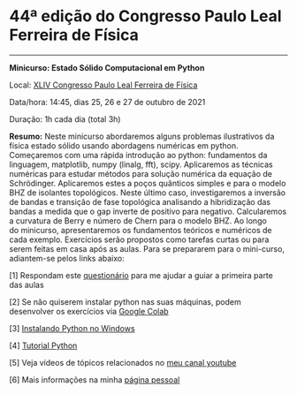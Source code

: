 # 44ª edição do Congresso Paulo Leal Ferreira de Física
-----------------------------------------------------

**Minicurso: Estado Sólido Computacional em Python**

Local: [XLIV Congresso Paulo Leal Ferreira de Física](http://professores.ift.unesp.br/congressoPauloLealFerreira/)

Data/hora: 14:45, dias 25, 26 e 27 de outubro de 2021

Duração: 1h cada dia (total 3h)

**Resumo:**
Neste minicurso abordaremos alguns problemas ilustrativos da física estado sólido usando abordagens numéricas em python. Começaremos com uma rápida introdução ao python: fundamentos da linguagem, matplotlib, numpy (linalg, fft), scipy. Aplicaremos as técnicas numéricas para estudar métodos para solução numérica da equação de Schrödinger. Aplicaremos estes a poços quânticos simples e para o modelo BHZ de isolantes topológicos. Neste último caso, investigaremos a inversão de bandas e transição de fase topológica analisando a hibridização das bandas a medida que o gap inverte de positivo para negativo. Calcularemos a curvatura de Berry e número de Chern para o modelo BHZ. Ao longo do minicurso, apresentaremos os fundamentos teóricos e numéricos de cada exemplo. Exercícios serão propostos como tarefas curtas ou para serem feitas em casa após as aulas. Para se prepararem para o mini-curso, adiantem-se pelos links abaixo:

[1] Respondam este [questionário](https://forms.gle/RQuyNdsAz5g7zaz5A) para me ajudar a guiar a primeira parte das aulas

[2] Se não quiserem instalar python nas suas máquinas, podem desenvolver os exercícios via [Google Colab](https://colab.research.google.com/)

[3] [Instalando Python no Windows](https://www.youtube.com/watch?v=dpdWU59XTP8)

[4] [Tutorial Python](https://compphysics.readthedocs.io/)

[5] Veja vídeos de tópicos relacionados no [meu canal youtube](https://www.youtube.com/c/GersonJFerreira/)

[6] Mais informações na minha [página pessoal](https://gjferreira.wordpress.com/)



